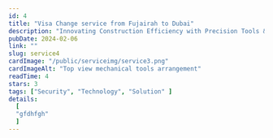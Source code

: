 ```yaml
---
id: 4 
title: "Visa Change service from Fujairah to Dubai"
description: "Innovating Construction Efficiency with Precision Tools & Support"
pubDate: 2024-02-06
link: ""
slug: service4
cardImage: "/public/serviceimg/service3.png"
cardImageAlt: "Top view mechanical tools arrangement"
readTime: 4
stars: 3
tags: ["Security", "Technology", "Solution" ]
details:
  [
  "gfdhfgh"
  ]
---
```


